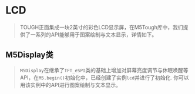 # LCD

>TOUGH正面集成一块2英寸的彩色LCD显示屏，在M5Tough库中，我们提供了一系列的API能够用于图案绘制与文本显示，详情如下。

## M5Display类

>`M5Display`在继承了`TFT_eSPI`类的基础上增加对屏幕亮度调节与休眠唤醒等API，在`M5.begin()`初始化中，已经创建了实例`lcd`并进行了初始化. 你可以用该实例中的API进行图案绘制与文本显示。

